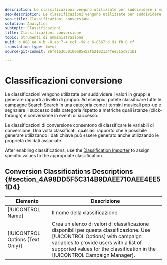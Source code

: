 ```yaml
---
description: Le classificazioni vengono utilizzate per suddividere i valori in gruppi e generare rapporti a livello di gruppo. Ad esempio, potete classificare tutte le campagne Search Search in una categoria come i termini musicali pop-up e segnalare il successo della categoria rispetto a metriche quali istanze (click-through) e conversione in eventi di successo.
seo-description: Le classificazioni vengono utilizzate per suddividere i valori in gruppi e generare rapporti a livello di gruppo. Ad esempio, potete classificare tutte le campagne Search Search in una categoria come i termini musicali pop-up e segnalare il successo della categoria rispetto a metriche quali istanze (click-through) e conversione in eventi di successo.
seo-title: Classificazioni conversione
solution: Analytics
subtopic: Classificazioni
title: Classificazioni conversione
topic: Strumenti di amministrazione
uuid: b 088 ea 4 b -8 ab 7-4 ccf -96 c 6-8567 d 91 fb 8 cf
translation-type: tm+mt
source-git-commit: 86fe1b3650100a05e52fb2102134fee515c871b1

---
```



# Classificazioni conversione

Le classificazioni vengono utilizzate per suddividere i valori in gruppi e generare rapporti a livello di gruppo. Ad esempio, potete classificare tutte le campagne Search Search in una categoria come i termini musicali pop-up e segnalare il successo della categoria rispetto a metriche quali istanze (click-through) e conversione in eventi di successo.

Le classificazioni di conversione consentono di classificare le variabili di conversione. Una volta classificati, qualsiasi rapporto che è possibile generare utilizzando i dati chiave può essere generato anche utilizzando le proprietà dei dati associate.

After enabling classifications, use the [Classification Importer](/help/components/c-classifications2/c-classifications-importer/c-working-with-saint.md) to assign specific values to the appropriate classification.

## Conversion Classifications Descriptions {#section_4A98DD5F5C314B9DAEE710AEE4EE51D4}

| Elemento | Descrizione |
|---|---|
| [!UICONTROL Name] | Il nome della classificazione. |
| [!UICONTROL Options (Text Only)] | Crea un elenco di valori di classificazione disponibili per questa classificazione. Use [!UICONTROL Options] with campaign variables to provide users with a list of supported values for the classification in the [!UICONTROL Campaign Manager]. |

